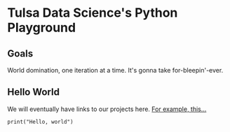 # Tulsa Data Science's Python Playground

## Goals

World domination, one iteration at a time. It's gonna take for-bleepin'-ever.

## Hello World

We will eventually have links to our projects here. [For example, this...](http://python.org)

```python3
print("Hello, world")
```
